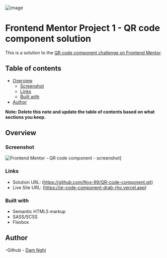 ![image](https://github.com/Nyx-99/QR-code-component/assets/125676643/ac1bc469-a2c4-4ab5-972c-3af5d0ec4ced)
# Frontend Mentor Project 1 - QR code component solution

This is a solution to the [QR code component challenge on Frontend Mentor](https://www.frontendmentor.io/challenges/qr-code-component-iux_sIO_H). 

## Table of contents

- [Overview](#overview)
  - [Screenshot](#screenshot)
  - [Links](#links)
  - [Built with](#built-with)
- [Author](#author)


**Note: Delete this note and update the table of contents based on what sections you keep.**

## Overview

### Screenshot

![ Frontend Mentor - QR code component - screenshot](https://github.com/Nyx-99/QR-code-component/assets/125676643/03d0233f-8517-48f8-9b6b-9b2fc8b687e6)]


### Links

- Solution URL: (https://github.com/Nyx-99/QR-code-component.git)
- Live Site URL: (https://qr-code-component-drab-rho.vercel.app)

### Built with

- Semantic HTML5 markup
- SASS/SCSS
- Flexbox


## Author

-Github - [Dam Nghi](https://www.your-site.com)

